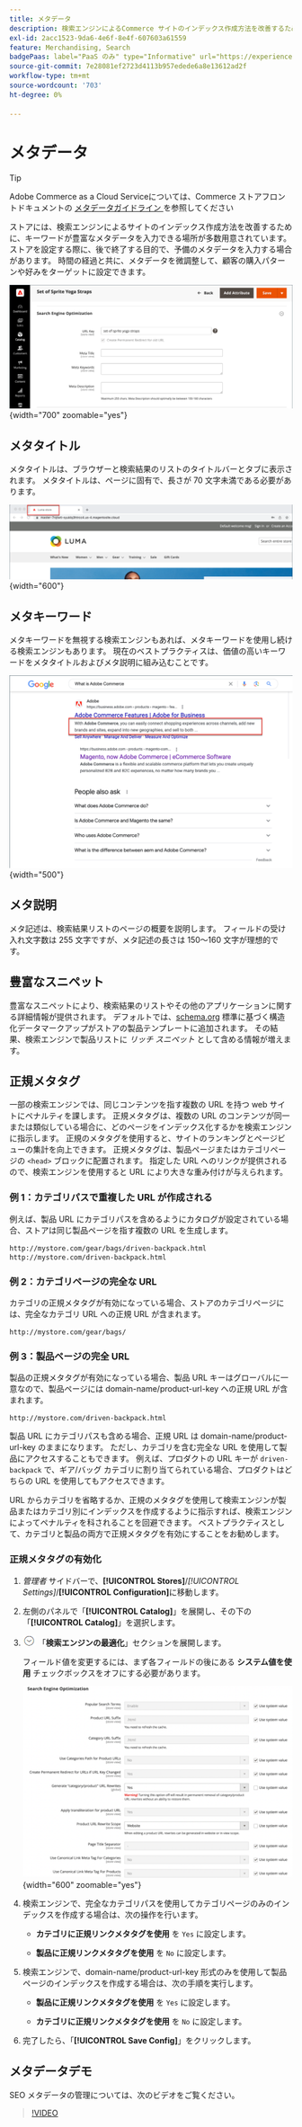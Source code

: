 ```yaml
---
title: メタデータ
description: 検索エンジンによるCommerce サイトのインデックス作成方法を改善するために、キーワードの多いメタデータを入力する方法について説明します。
exl-id: 2acc1523-9da6-4e6f-8e4f-607603a61559
feature: Merchandising, Search
badgePaas: label="PaaS のみ" type="Informative" url="https://experienceleague.adobe.com/ja/docs/commerce/user-guides/product-solutions" tooltip="Adobe Commerce on Cloud プロジェクト（Adobeが管理する PaaS インフラストラクチャ）およびオンプレミスプロジェクトにのみ適用されます。"
source-git-commit: 7e28081ef2723d4113b957edede6a8e13612ad2f
workflow-type: tm+mt
source-wordcount: '703'
ht-degree: 0%

---
```


# メタデータ

>[!TIP]
>
>Adobe Commerce as a Cloud Serviceについては、Commerce ストアフロントドキュメントの [ メタデータガイドライン ](https://experienceleague.adobe.com/developer/commerce/storefront/setup/seo/metadata/?lang=ja) を参照してください

ストアには、検索エンジンによるサイトのインデックス作成方法を改善するために、キーワードが豊富なメタデータを入力できる場所が多数用意されています。 ストアを設定する際に、後で終了する目的で、予備のメタデータを入力する場合があります。 時間の経過と共に、メタデータを微調整して、顧客の購入パターンや好みをターゲットに設定できます。

![ 製品設定 – 検索エンジンの最適化 ](./assets/product-basic-settings-search-engine-optimization-yoga-strap.png){width="700" zoomable="yes"}

## メタタイトル

メタタイトルは、ブラウザーと検索結果のリストのタイトルバーとタブに表示されます。 メタタイトルは、ページに固有で、長さが 70 文字未満である必要があります。

![ ストアフロントの例 – メタタイトル ](./assets/storefront-home-page-meta-title.png){width="600"}

## メタキーワード

メタキーワードを無視する検索エンジンもあれば、メタキーワードを使用し続ける検索エンジンもあります。 現在のベストプラクティスは、価値の高いキーワードをメタタイトルおよびメタ説明に組み込むことです。

![Web ブラウザー検索 – メタキーワード ](./assets/storefront-meta-description.png){width="500"}

## メタ説明

メタ記述は、検索結果リストのページの概要を説明します。 フィールドの受け入れ文字数は 255 文字ですが、メタ記述の長さは 150～160 文字が理想的です。

## 豊富なスニペット

豊富なスニペットにより、検索結果のリストやその他のアプリケーションに関する詳細情報が提供されます。 デフォルトでは、[schema.org][1] 標準に基づく構造化データマークアップがストアの製品テンプレートに追加されます。 その結果、検索エンジンで製品リストに _リッチ スニペット_ として含める情報が増えます。

## 正規メタタグ

一部の検索エンジンでは、同じコンテンツを指す複数の URL を持つ web サイトにペナルティを課します。 正規メタタグは、複数の URL のコンテンツが同一または類似している場合に、どのページをインデックス化するかを検索エンジンに指示します。 正規のメタタグを使用すると、サイトのランキングとページビューの集計を向上できます。 正規メタタグは、製品ページまたはカテゴリページの `<head>` ブロックに配置されます。 指定した URL へのリンクが提供されるので、検索エンジンを使用すると URL により大きな重み付けが与えられます。

### 例 1：カテゴリパスで重複した URL が作成される

例えば、製品 URL にカテゴリパスを含めるようにカタログが設定されている場合、ストアは同じ製品ページを指す複数の URL を生成します。

    http://mystore.com/gear/bags/driven-backpack.html
    http://mystore.com/driven-backpack.html

### 例 2：カテゴリページの完全な URL

カテゴリの正規メタタグが有効になっている場合、ストアのカテゴリページには、完全なカテゴリ URL への正規 URL が含まれます。

    http://mystore.com/gear/bags/

### 例 3：製品ページの完全 URL

製品の正規メタタグが有効になっている場合、製品 URL キーはグローバルに一意なので、製品ページには domain-name/product-url-key への正規 URL が含まれます。

    http://mystore.com/driven-backpack.html

製品 URL にカテゴリパスも含める場合、正規 URL は domain-name/product-url-key のままになります。 ただし、カテゴリを含む完全な URL を使用して製品にアクセスすることもできます。 例えば、プロダクトの URL キーが `driven-backpack` で、ギア/バッグ カテゴリに割り当てられている場合、プロダクトはどちらの URL を使用してもアクセスできます。

URL からカテゴリを省略するか、正規のメタタグを使用して検索エンジンが製品またはカテゴリ別にインデックスを作成するように指示すれば、検索エンジンによってペナルティを科されることを回避できます。 ベストプラクティスとして、カテゴリと製品の両方で正規メタタグを有効にすることをお勧めします。

### 正規メタタグの有効化

1. _管理者_ サイドバーで、**[!UICONTROL Stores]**/_[!UICONTROL Settings]_/**[!UICONTROL Configuration]**&#x200B;に移動します。

1. 左側のパネルで「**[!UICONTROL Catalog]**」を展開し、その下の「**[!UICONTROL Catalog]**」を選択します。

1. ![ 拡張セレクター ](../assets/icon-display-expand.png) 「**検索エンジンの最適化**」セクションを展開します。

   フィールド値を変更するには、まず各フィールドの後にある **システム値を使用** チェックボックスをオフにする必要があります。

   ![ カタログ設定 – 検索エンジンの最適化 ](../configuration-reference/catalog/assets/catalog-search-engine-optimization.png){width="600" zoomable="yes"}

1. 検索エンジンで、完全なカテゴリパスを使用してカテゴリページのみのインデックスを作成する場合は、次の操作を行います。

   - **カテゴリに正規リンクメタタグを使用** を `Yes` に設定します。

   - **製品に正規リンクメタタグを使用** を `No` に設定します。

1. 検索エンジンで、domain-name/product-url-key 形式のみを使用して製品ページのインデックスを作成する場合は、次の手順を実行します。

   - **製品に正規リンクメタタグを使用** を `Yes` に設定します。

   - **カテゴリに正規リンクメタタグを使用** を `No` に設定します。

1. 完了したら、「**[!UICONTROL Save Config]**」をクリックします。

## メタデータデモ

SEO メタデータの管理については、次のビデオをご覧ください。

>[!VIDEO](https://video.tv.adobe.com/v/343750?quality=12&learn=on)

[1]: https://schema.org/
